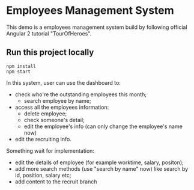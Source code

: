 # Employees Management System
This demo is a employees management system build by following official Angular 2 tutorial "TourOfHeroes".

## Run this project locally
```
npm install
npm start
```

In this system, user can use the dashboard to:
  - check who're the outstanding employees this month;
    - search employee by name;
  - access all the employees information:
    - delete employee;
    - check someone's detail;
    - edit the employee's info (can only change the employee's name now)
  - edit the recruiting info.

Something wait for implementation:
  - edit the details of employee (for example worktime, salary, positon);
  - add more search methods (use "search by name" now) like search by id, position, salary etc;
  - add content to the recruit branch

